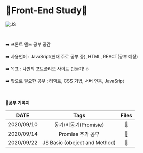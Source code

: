 # 🍓Front-End Study🍓

![JS](https://user-images.githubusercontent.com/48006103/94125371-38825500-fe91-11ea-9108-6877a74e2b7f.png)

</br>



:arrow_right:  프론트 엔드 공부 공간

:arrow_right:  사용언어 :  JavaSript(현재 주로 공부 중), HTML, REACT(공부 예정)

:arrow_right:  목표 : 나만의 포트폴리오 사이트 만들기! :fire:

:arrow_right: 앞으로 필요한 공부 : 리액트, CSS 기법, 서버 연동, JavaSript

</br> 



:book:**공부 기록지**

|    DATE    |             Tags              |                            Files                             |
| :--------: | :---------------------------: | :----------------------------------------------------------: |
| 2020/09/10 |     동기/비동기(Promisie)     | [:link:](https://github.com/holim0/Front_End_Study/blob/master/README_Directory/JS/20200910.md) |
| 2020/09/14 |       Promise 추가 공부       | [:link:](https://github.com/holim0/Front_End_Study/blob/master/README_Directory/JS/20200914.md) |
| 2020/09/22 | JS Basic (obeject and Method) | [:link:](https://github.com/holim0/Front_End_Study/blob/master/README_Directory/JS/20200922.md) |

</br>

</br>
